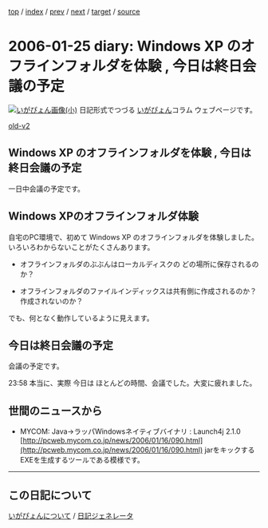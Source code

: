[top](https://igapyon.github.io/diary/) 
 / [index](https://igapyon.github.io/diary/2006/index.html) 
 / [prev](https://igapyon.github.io/diary/2006/ig060124.html) 
 / [next](https://igapyon.github.io/diary/2006/ig060126.html) 
 / [target](https://igapyon.github.io/diary/2006/ig060125.html) 
 / [source](https://github.com/igapyon/diary/blob/gh-pages/2006/ig060125.html.src.md) 

2006-01-25 diary: Windows XP のオフラインフォルダを体験 , 今日は終日会議の予定
=====================================================================================================
[![いがぴょん画像(小)](https://igapyon.github.io/diary/images/iga200306s.jpg "いがぴょん")](https://igapyon.github.io/diary/memo/memoigapyon.html) 日記形式でつづる [いがぴょん](https://igapyon.github.io/diary/memo/memoigapyon.html)コラム ウェブページです。

[old-v2](ig060125-orig.html)

## Windows XP のオフラインフォルダを体験 , 今日は終日会議の予定

一日中会議の予定です。


## Windows XPのオフラインフォルダ体験

自宅のPC環境で、初めて Windows XP のオフラインフォルダを体験しました。いろいろわからないことがたくさんあります。

* オフラインフォルダのぶぶんはローカルディスクの どの場所に保存されるのか？
  
* オフラインフォルダのファイルインディックスは共有側に作成されるのか？作成されないのか？

でも、何となく動作しているように見えます。

## 今日は終日会議の予定

会議の予定です。

23:58 本当に、実際 今日は ほとんどの時間、会議でした。大変に疲れました。

## 世間のニュースから

* MYCOM: Java→ラッパWindowsネイティブバイナリ : Launch4j 2.1.0
  [http://pcweb.mycom.co.jp/news/2006/01/16/090.html](http://pcweb.mycom.co.jp/news/2006/01/16/090.html)
  jarをキックするEXEを生成するツールである模様です。

----------------------------------------------------------------------------------------------------

## この日記について
[いがぴょんについて](https://igapyon.github.io/diary/memo/memoigapyon.html) / [日記ジェネレータ](https://github.com/igapyon/igapyonv3)
